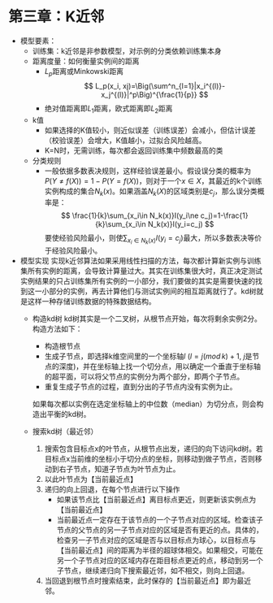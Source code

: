 <script type="text/x-mathjax-config">
  MathJax.Hub.Config({
    tex2jax: {
      inlineMath: [ ['$','$'], ["\\(","\\)"] ],
      processEscapes: true
    }
  });
</script>
<script src="https://cdn.mathjax.org/mathjax/latest/MathJax.js?config=TeX-AMS-MML_HTMLorMML" type="text/javascript"></script>

# 第三章：K近邻
- 模型要素：
  - 训练集：k近邻是非参数模型，对示例的分类依赖训练集本身
  - 距离度量：如何衡量实例间的距离
    - $L_p$距离或Minkowski距离
    $$
    L_p(x_i, xj)=\Big(\sum^n_{l=1}|x_i^{(l)}-x_j^{(l)}|^p\Big)^{\frac{1}{p}}
    $$
    - 绝对值距离即$L_1$距离，欧式距离即$L_2$距离
  - k值
    - 如果选择的K值较小，则近似误差（训练误差）会减小，但估计误差（校验误差）会增大，K值越小，过拟合风险越高。
    - K=N时，无需训练，每次都会返回训练集中频数最高的类
  - 分类规则
    - 一般依据多数表决规则，这样经验误差最小。假设误分类的概率为$P(Y\ne f(X))=1-P(Y=f(X))$，则对于一个$x\in X$，其最近的k个训练实例构成的集合$N_k(x)$。如果涵盖$N_k(X)$的区域类别是$c_j$，那么误分类概率是：
    $$
    \frac{1}{k}\sum_{x_i\in N_k(x)}I(y_i\ne c_j)=1-\frac{1}{k}\sum_{x_i\in N_k(x)}I(y_i=c_j)
    $$
    要使经验风险最小，则使$\sum_{x_i\in N_k(x)}I(y_i=c_j)$最大，所以多数表决等价于经验风险最小。
- 模型实现
实现k近邻算法如果采用线性扫描的方法，每次都计算新实例与训练集所有实例的距离，会导致计算量过大。其实在训练集很大时，真正决定测试实例结果的只占训练集所有实例的一小部分，我们要做的其实是需要快速的找到这一小部分的实例，再去计算他们与测试实例间的相互距离就行了。kd树就是这样一种存储训练数据的特殊数据结构。
  - 构造kd树
  kd树其实是一个二叉树，从根节点开始，每次将剩余实例2分。构造方法如下：
    - 构造根节点
    - 生成子节点，即选择k维空间里的一个坐标轴$l$ ($l=j(mod\,k)+1$, $j$是节点的深度)，并在坐标轴上找一个切分点，用以确定一个垂直于坐标轴的超平面，可以将父节点的实例分为两个部分，即两个子节点。
    - 重复生成子节点的过程，直到分出的子节点内没有实例为止。    

    如果每次都以实例在选定坐标轴上的中位数（median）为切分点，则会构造出平衡的kd树。
  - 搜索kd树（最近邻）
    1. 搜索包含目标点x的叶节点，从根节点出发，递归的向下访问kd树。若目标点x当前维的坐标小于切分点的坐标，则移动到做子节点，否则移动到右子节点，知道子节点为叶节点为止。
    2. 以此叶节点为【当前最近点】
    3. 递归的向上回退，在每个节点进行以下操作    
        - 如果该节点比【当前最近点】离目标点更近，则更新该实例点为【当前最近点】
        - 当前最近点一定存在于该节点的一个子节点对应的区域。检查该子节点的父节点的另一子节点对应的区域是否有更近的点。具体的，检查另一子节点对应的区域是否与以目标点为球心，以目标点与【当前最近点】间的距离为半径的超球体相交。如果相交，可能在另一个子节点对应的区域内存在距目标点更近的点，移动到另一个子节点，继续递归向下搜索最近邻，如不相交，则向上回退。
    4. 当回退到根节点时搜索结束，此时保存的【当前最近点】即为最近邻。
  